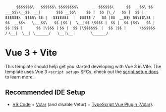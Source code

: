 `      $$$$$$$\   $$$$$$\ $$$$$$$$\         $$$$$$\  `
`     $$  __$$\ $$ ___$$\\__$$  __|       $$$ __$$\ `
`    $$ |  $$ |\_/   $$ |  $$ | $$$$$$\  $$$$\ $$ |`
`   $$$$$$$  |  $$$$$ /   $$ |$$  __$$\ $$\$$\$$ | `
`  $$  __$$<   \___$$\   $$ |$$ |  \__|$$ \$$$$ |`
` $$ |  $$ |$$\   $$ |  $$ |$$ |      $$ |\$$$ |`
`$$ |  $$ |\$$$$$$  |  $$ |$$ |      \$$$$$$  /`
`\__|  \__| \______/   \__|\__|       \______/ `


# Vue 3 + Vite

This template should help get you started developing with Vue 3 in Vite. The template uses Vue 3 `<script setup>` SFCs, check out the [script setup docs](https://v3.vuejs.org/api/sfc-script-setup.html#sfc-script-setup) to learn more.

## Recommended IDE Setup

- [VS Code](https://code.visualstudio.com/) + [Volar](https://marketplace.visualstudio.com/items?itemName=Vue.volar) (and disable Vetur) + [TypeScript Vue Plugin (Volar)](https://marketplace.visualstudio.com/items?itemName=Vue.vscode-typescript-vue-plugin).
